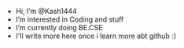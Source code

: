 -  Hi, I’m @Kash1444
-  I’m interested in Coding and stuff
-  I’m currently doing BE.CSE
-  I'll write more here once i learn more abt github :)

<!---
Kash1444/Kash1444 is a ✨ special ✨ repository because its `README.md` (this file) appears on your GitHub profile.
You can click the Preview link to take a look at your changes.
--->
